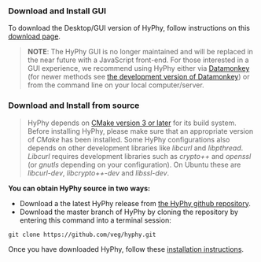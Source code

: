 ### Download and Install GUI

To download the Desktop/GUI version of HyPhy, follow instructions on this [download page](http://hyphy.org/w/index.php/Download). 

> **NOTE**: The HyPhy GUI is no longer maintained and will be replaced in the near future with a JavaScript front-end. For those interested in a GUI experience, we recommend using HyPhy either via [Datamonkey](http://datamonkey.org) (for newer methods see [the development version of Datamonkey](http://test.datamonkey.org)) or from the command line on your local computer/server. 

<!--
NOTE: Current release has no installers, commenting out until installers exist. This way we don't have users installing old versions which will conflict w/ tutorials.
Alternatively, you may download an installer for the final prebuilt release of HyPhy (version 2.3.3, as of 9/13/17) for your specific operating system using the appropriate link:

* [Mac OSX](https://github.com/veg/hyphy/releases/tag/2.3.3)
* [Windows XP or later](https://github.com/veg/hyphy/releases/tag/2.3.3)
-->

### Download and Install from source

> HyPhy depends on [CMake version 3 or later](https://cmake.org/) for its build system. Before installing HyPhy, please make sure that an appropriate version of *CMake* has been installed. Some HyPhy configurations also depends on other development libraries like *libcurl* and  *libpthread*. *Libcurl* requires development libraries such as  *crypto++* and  *openssl* (or  *gnutls* depending on your configuration). On Ubuntu these are  *libcurl-dev*,  *libcrypto++-dev* and  *libssl-dev*.


**You can obtain HyPhy source in two ways:**

* Download a the latest HyPhy release from [the HyPhy github repository](https://github.com/veg/hyphy/releases).
* Download the master branch of HyPhy by cloning the repository by entering this command into a terminal session:

```
git clone https://github.com/veg/hyphy.git
```

Once you have downloaded HyPhy, follow these [installation instructions](./installation.md).


<!--
### Development version

> **Caution**: For advanced users only.

The most recent (not necessarily stable, but containing the latest features) versions of HyPhy can be obtained by checking out the current (working) development branch, by entering this command into a terminal session before proceeding with the install process

		git branch
		#select the branch that has the x.x.x-dev name 
		git checkout x.x.x-dev
        
 -->   

